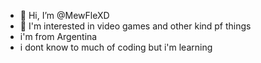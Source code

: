- 👋 Hi, I’m @MewFleXD
- 👀 I'm interested in video games and other kind pf things
- i'm from Argentina 
- i dont know to much of coding but i'm learning 
